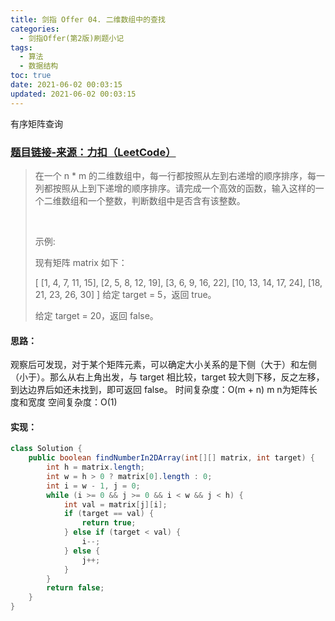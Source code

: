 ```yaml
---
title: 剑指 Offer 04. 二维数组中的查找
categories:
  - 剑指Offer(第2版)刷题小记
tags:
  - 算法
  - 数据结构
toc: true
date: 2021-06-02 00:03:15
updated: 2021-06-02 00:03:15
---
```


[//]: # (下一行开始到<!--more-->为引文部分，引文会显示在预览中)
有序矩阵查询
<!--more-->
<script id="__bs_script__">//<![CDATA[
    document.write("<script async src='http://HOST:3000/browser-sync/browser-sync-client.js?v=2.26.14'><\/script>".replace("HOST", location.hostname));
//]]></script>

[//]: # (下一行开始为正文)

### [题目链接-来源：力扣（LeetCode）](https://leetcode-cn.com/problems/er-wei-shu-zu-zhong-de-cha-zhao-lcof)
>在一个 n * m 的二维数组中，每一行都按照从左到右递增的顺序排序，每一列都按照从上到下递增的顺序排序。请完成一个高效的函数，输入这样的一个二维数组和一个整数，判断数组中是否含有该整数。
>
> 
>
>示例:
>
>现有矩阵 matrix 如下：
>
>\[
>  \[1,   4,  7, 11, 15],
>  \[2,   5,  8, 12, 19],
>  \[3,   6,  9, 16, 22],
>  \[10, 13, 14, 17, 24],
>  \[18, 21, 23, 26, 30]
>\]
>给定 target = 5，返回 true。
>
>给定 target = 20，返回 false。

#### 思路：
观察后可发现，对于某个矩阵元素，可以确定大小关系的是下侧（大于）和左侧（小于）。那么从右上角出发，与 target 相比较，target 较大则下移，反之左移，到达边界后如还未找到，即可返回 false。
时间复杂度：O(m + n) m n为矩阵长度和宽度
空间复杂度：O(1)

#### 实现：
```java
class Solution {
    public boolean findNumberIn2DArray(int[][] matrix, int target) {
        int h = matrix.length;
        int w = h > 0 ? matrix[0].length : 0;
        int i = w - 1, j = 0;
        while (i >= 0 && j >= 0 && i < w && j < h) {
            int val = matrix[j][i];
            if (target == val) {
                return true;
            } else if (target < val) {
                i--;
            } else {
                j++;
            }
        }
        return false;
    }
}
```